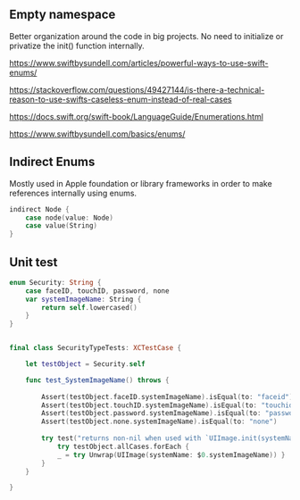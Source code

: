 


## Empty namespace
 
Better organization around the code in big projects. No need to initialize or privatize the init() function internally.


https://www.swiftbysundell.com/articles/powerful-ways-to-use-swift-enums/

https://stackoverflow.com/questions/49427144/is-there-a-technical-reason-to-use-swifts-caseless-enum-instead-of-real-cases


https://docs.swift.org/swift-book/LanguageGuide/Enumerations.html

https://www.swiftbysundell.com/basics/enums/



## Indirect Enums

Mostly used in Apple foundation or library frameworks in order to make references internally using enums.
```swift
indirect Node {
	case node(value: Node)
	case value(String)
}
```

## Unit test


```swift
enum Security: String {
	case faceID, touchID, password, none
	var systemImageName: String { 
		return self.lowercased()
	}
}


final class SecurityTypeTests: XCTestCase {

	let testObject = Security.self

	func test_SystemImageName() throws {
	
		Assert(testObject.faceID.systemImageName).isEqual(to: "faceid")
		Assert(testObject.touchID.systemImageName).isEqual(to: "touchid")
		Assert(testObject.password.systemImageName).isEqual(to: "password")
		Assert(testObject.none.systemImageName).isEqual(to: "none")
		
		try test("returns non-nil when used with `UIImage.init(systemName:)`") {
			try testObject.allCases.forEach {
			_ = try Unwrap(UIImage(systemName: $0.systemImageName)) }
		}
	}

}
```



